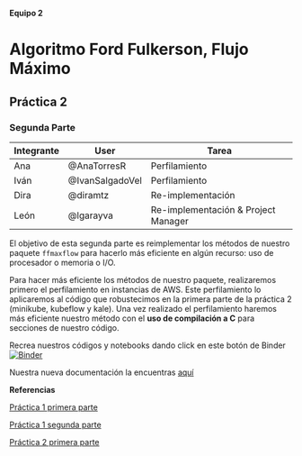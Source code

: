 **Equipo 2**
# Algoritmo Ford Fulkerson, Flujo Máximo 
## Práctica 2 
### Segunda Parte

| Integrante | User | Tarea |
|---------------|-------|---------|
| Ana | @AnaTorresR |Perfilamiento|
| Iván | @IvanSalgadoVel |Perfilamiento|
| Dira | @diramtz |Re-implementación|
| León| @lgarayva| Re-implementación & Project Manager|


El objetivo de esta segunda parte es reimplementar los métodos de nuestro paquete `ffmaxflow` para hacerlo más eficiente en algún recurso: uso de procesador o
memoria o I/O. 

Para hacer más eficiente los métodos de nuestro paquete, realizaremos primero el perfilamiento en instancias de AWS. Este perfilamiento lo aplicaremos al código que robustecimos en la primera parte de la práctica 2 (minikube, kubeflow y kale). Una vez realizado el perfilamiento haremos más eficiente nuestro método con el **uso de compilación a C** para secciones de nuestro código.
 

Recrea nuestros códigos y notebooks dando click en este botón de Binder [![Binder](https://mybinder.org/badge_logo.svg)](https://hub.gke2.mybinder.org/user/optimizacion-2--a-parte-diramtz-d51k3eta/lab)

Nuestra nueva documentación la encuentras [aquí](https://optimizacion-2-2021-1-gh-classroom.github.io/practica-1-segunda-parte-diramtz/)


**Referencias**

[Práctica 1 primera parte](https://github.com/optimizacion-2-2021-1-gh-classroom/practica-1-primera-parte-diramtz)

[Práctica 1 segunda parte](https://github.com/optimizacion-2-2021-1-gh-classroom/practica-1-segunda-parte-diramtz)

[Práctica 2 primera parte](https://github.com/optimizacion-2-2021-1-gh-classroom/practica-2-primera-parte-diramtz)
